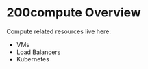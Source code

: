 # 200compute Overview #

Compute related resources live here:
 - VMs
 - Load Balancers
 - Kubernetes
